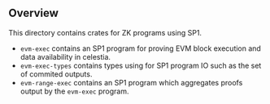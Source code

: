 ## Overview

This directory contains crates for ZK programs using SP1. 

- `evm-exec` contains an SP1 program for proving EVM block execution and data availability in celestia.
- `evm-exec-types` contains types using for SP1 program IO such as the set of commited outputs.
- `evm-range-exec` contains an SP1 program which aggregates proofs output by the `evm-exec` program.